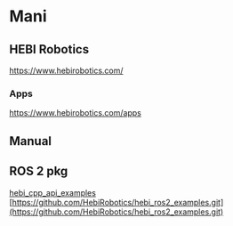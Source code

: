 # Mani
## HEBI Robotics
https://www.hebirobotics.com/
### Apps
https://www.hebirobotics.com/apps
## Manual
[](A-2085-06_Manual.pdf)
## ROS 2 pkg
[hebi_cpp_api_examples](https://wiki.ros.org/hebi_cpp_api_ros_examples)<br>
[https://github.com/HebiRobotics/hebi_ros2_examples.git](https://github.com/HebiRobotics/hebi_ros2_examples.git)
